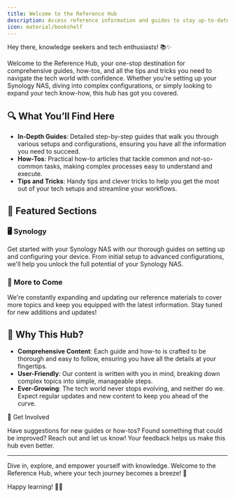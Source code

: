 ```yaml
---
title: Welcome to the Reference Hub
description: Access reference information and guides to stay up-to-date on everything!
icon: material/bookshelf
---
```


Hey there, knowledge seekers and tech enthusiasts! 📚✨

Welcome to the Reference Hub, your one-stop destination for comprehensive guides, how-tos, and all the tips and tricks you need to navigate the tech world with confidence. Whether you're setting up your Synology NAS, diving into complex configurations, or simply looking to expand your tech know-how, this hub has got you covered.

## 🔍 What You’ll Find Here

- **In-Depth Guides**: Detailed step-by-step guides that walk you through various setups and configurations, ensuring you have all the information you need to succeed.
- **How-Tos**: Practical how-to articles that tackle common and not-so-common tasks, making complex processes easy to understand and execute.
- **Tips and Tricks**: Handy tips and clever tricks to help you get the most out of your tech setups and streamline your workflows.

## 🌟 Featured Sections

### 🖥️ Synology

Get started with your Synology NAS with our thorough guides on setting up and configuring your device. From initial setup to advanced configurations, we'll help you unlock the full potential of your Synology NAS.

### 🚀 More to Come

We're constantly expanding and updating our reference materials to cover more topics and keep you equipped with the latest information. Stay tuned for new additions and updates!

## 🤔 Why This Hub?

- **Comprehensive Content**: Each guide and how-to is crafted to be thorough and easy to follow, ensuring you have all the details at your fingertips.
- **User-Friendly**: Our content is written with you in mind, breaking down complex topics into simple, manageable steps.
- **Ever-Growing**: The tech world never stops evolving, and neither do we. Expect regular updates and new content to keep you ahead of the curve.

🤝 Get Involved

Have suggestions for new guides or how-tos? Found something that could be improved? Reach out and let us know! Your feedback helps us make this hub even better.

---

Dive in, explore, and empower yourself with knowledge. Welcome to the Reference Hub, where your tech journey becomes a breeze! 🚀

Happy learning! 📖💡
